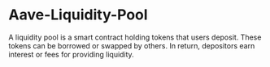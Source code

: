 # Aave-Liquidity-Pool
A liquidity pool is a smart contract holding tokens that users deposit. These tokens can be borrowed or swapped by others. In return, depositors earn interest or fees for providing liquidity.
